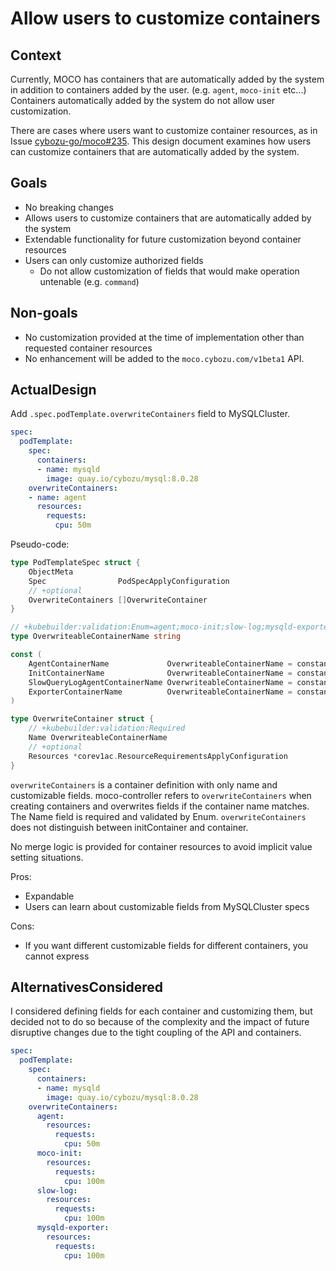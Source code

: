# Allow users to customize containers

## Context

Currently, MOCO has containers that are automatically added by the system in addition to containers added by the user.
(e.g. `agent`, `moco-init` etc...)
Containers automatically added by the system do not allow user customization.

There are cases where users want to customize container resources, as in Issue [cybozu-go/moco#235](https://github.com/cybozu-go/moco/issues/235).
This design document examines how users can customize containers that are automatically added by the system.

## Goals

* No breaking changes
* Allows users to customize containers that are automatically added by the system
* Extendable functionality for future customization beyond container resources
* Users can only customize authorized fields
  * Do not allow customization of fields that would make operation untenable (e.g. `command`)

## Non-goals

* No customization provided at the time of implementation other than requested container resources
* No enhancement will be added to the `moco.cybozu.com/v1beta1` API.

## ActualDesign

Add `.spec.podTemplate.overwriteContainers` field to MySQLCluster.

```yaml
spec:
  podTemplate:
    spec:
      containers:
      - name: mysqld
        image: quay.io/cybozu/mysql:8.0.28
    overwriteContainers:
    - name: agent
      resources:
        requests:
          cpu: 50m
```

Pseudo-code:

```go
type PodTemplateSpec struct {
	ObjectMeta
	Spec                PodSpecApplyConfiguration
	// +optional
	OverwriteContainers []OverwriteContainer
}

// +kubebuilder:validation:Enum=agent;moco-init;slow-log;mysqld-exporter
type OverwriteableContainerName string

const (
	AgentContainerName             OverwriteableContainerName = constants.AgentContainerName
	InitContainerName              OverwriteableContainerName = constants.InitContainerName
	SlowQueryLogAgentContainerName OverwriteableContainerName = constants.SlowQueryLogAgentContainerName
	ExporterContainerName          OverwriteableContainerName = constants.ExporterContainerName
)

type OverwriteContainer struct {
	// +kubebuilder:validation:Required
	Name OverwriteableContainerName
	// +optional
	Resources *corev1ac.ResourceRequirementsApplyConfiguration
}
```

`overwriteContainers` is a container definition with only name and customizable fields.
moco-controller refers to `overwriteContainers` when creating containers and overwrites fields if the container name matches.
The Name field is required and validated by Enum.
`overwriteContainers` does not distinguish between initContainer and container.

No merge logic is provided for container resources to avoid implicit value setting situations.

Pros:

* Expandable
* Users can learn about customizable fields from MySQLCluster specs

Cons:

* If you want different customizable fields for different containers, you cannot express

## AlternativesConsidered

I considered defining fields for each container and customizing them,
but decided not to do so because of the complexity and the impact of future disruptive changes due to the tight coupling of the API and containers.

```yaml
spec:
  podTemplate:
    spec:
      containers:
      - name: mysqld
        image: quay.io/cybozu/mysql:8.0.28
    overwriteContainers:
      agent:
        resources:
          requests:
            cpu: 50m
      moco-init:
        resources:
          requests:
            cpu: 100m
      slow-log:
        resources:
          requests:
            cpu: 100m
      mysqld-exporter:
        resources:
          requests:
            cpu: 100m
```

